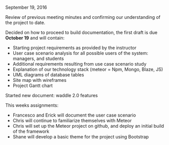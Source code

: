 September 19, 2016

Review of previous meeting minutes and confirming our understanding of the project to date.

Decided on how to proceed to build documentation, the first draft is due **October 19** and will contain:

- Starting project requirements as provided by the instructor
- User case scenario analysis for all possible users of the system: managers, and students
- Additional requirements resulting from use case scenario study
- Explanation of our technology stack (meteor = Npm, Mongo, Blaze, JS)
- UML diagrams of database tables
- Site map with wireframes
- Project Gantt chart

Started new document: waddle 2.0 features

This weeks assignments:
- Francesco and Erick will document the user case scenario
- Chris will continue to familiarize themselves with Meteor
- Chris will set up the Meteor project on github, and deploy an initial build of the framework
- Shane will develop a basic theme for the project using Bootstrap
